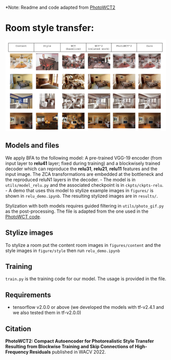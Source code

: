 *Note: Readme and code adapted from [PhotoWCT2](https://github.com/chiutaiyin/PhotoWCT2)
# Room style transfer: 

![Results](./results.jpg)

## Models and files
We apply BFA to the following model:
A pre-trained VGG-19 encoder (from input layer to **relu41** layer; fixed during training) and a blockwisely trained decoder which can reproduce the **relu31**, **relu21**, **relu11** features and the input image. The ZCA transformations are embedded at the bottleneck and the reproduced reluN1 layers in the decoder.
    - The model is in ```utils/model_relu.py``` and the associated checkpoint is in ```ckpts/ckpts-relu```.
    - A demo that uses this model to stylize example images in ```figures/``` is shown in ```relu_demo.ipynb```. The resulting stylized images are in ```results/```.

Stylization with both models requires guided filtering in ```utils/photo_gif.py``` as the post-processing. The file is adapted from the one used in the [PhotoWCT code](https://github.com/NVIDIA/FastPhotoStyle).

## Stylize images
To stylize a room put the content room images in ```figures/content``` and the style images in ```figure/style``` then run ```relu_demo.ipynb```

## Training
```train.py``` is the training code for our model. The usage is provided in the file.

## Requirements 
- tensorflow v2.0.0 or above (we developed the models with tf-v2.4.1 and we also tested them in tf-v2.0.0)

## Citation
**PhotoWCT2: Compact Autoencoder for Photorealistic Style Transfer Resulting from Blockwise Training and Skip Connections of High-Frequency Residuals** published in WACV 2022.
